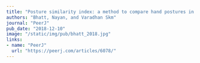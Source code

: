 ```yaml
---
title: "Posture similarity index: a method to compare hand postures in synergy space"
authors: "Bhatt, Nayan, and Varadhan Skm"
journal: "PeerJ"
pub_date: "2018-12-10"
image: "/static/img/pub/bhatt_2018.jpg"
links:
- name: "PeerJ"
  url: "https://peerj.com/articles/6078/"
---
```

